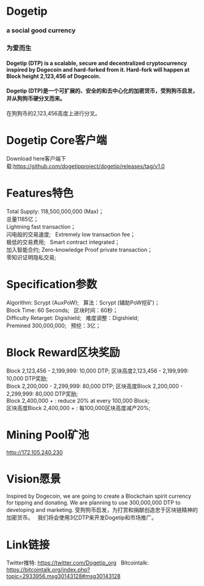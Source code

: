 # Dogetip
### a social good currency  
### 为爱而生


#### Dogetip (DTP) is a scalable, secure and decentralized cryptocurrency inspired by Dogecoin and hard-forked from it.  Hard-fork will happen at Block height 2,123,456 of Dogecoin.
#### Dogetip (DTP)是一个可扩展的、安全的和去中心化的加密货币，受狗狗币启发，并从狗狗币硬分叉而来。  
在狗狗币的2,123,456高度上进行分叉。

# Dogetip Core客户端
Download here客户端下载:https://github.com/dogetipproject/dogetip/releases/tag/v1.0 

# Features特色

Total Supply: 118,500,000,000 (Max)；   
总量1185亿；  
Lightning fast transaction；   
闪电般的交易速度;  
Extremely low transaction fee；   
极低的交易费用;  
Smart contract integrated；  
加入智能合约; 
Zero-knowledge Proof private transaction；   
零知识证明隐私交易;  

# Specification参数
Algorithm: Scrypt (AuxPoW);  
算法：Scrypt (辅助PoW挖矿)；  
Block Time: 60 Seconds;  
区块时间：60秒；  
Difficulty Retarget: Digishield;  
难度调整：Digishield;   
Premined 300,000,000;  
预挖：3亿；

# Block Reward区块奖励 
Block 2,123,456 - 2,199,999: 10,000 DTP;
区块高度2,123,456 - 2,199,999: 10,000 DTP奖励;   
Block 2,200,000 - 2,299,999: 80,000 DTP;
区块高度Block 2,200,000 - 2,299,999: 80,000 DTP奖励;  
Block 2,400,000 + :  reduce 20%  at every 100,000 Block;  
区块高度Block 2,400,000 + :  每100,000区块高度减产20%;  

# Mining Pool矿池  
http://172.105.240.230



# Vision愿景
Inspired by Dogecoin, we are going to create a Blockchain spirit currency for tipping  and donating.
We are planning to use 300,000,000 DTP to developing and marketing.
受狗狗币启发，为打赏和捐献创造忠于区块链精神的加密货币。  
我们将会使用3亿DTP来开发Dogetip和市场推广。


# Link链接
Twitter推特: https://twitter.com/Dogetip_org   
Bitcointalk: https://bitcointalk.org/index.php?topic=2933956.msg30143128#msg30143128
